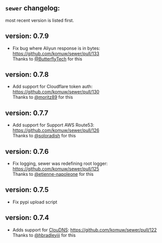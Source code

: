## `sewer` changelog:
most recent version is listed first.   


## **version:** 0.7.9
- Fix bug where Aliyun response is in bytes: https://github.com/komuw/sewer/pull/133     
  Thanks to [@ButterflyTech](https://github.com/ButterflyTech) for this   

## **version:** 0.7.8
- Add support for Cloudflare token auth: https://github.com/komuw/sewer/pull/130       
  Thanks to [@moritz89](https://github.com/moritz89) for this   

## **version:** 0.7.7
- Add support for Support AWS Route53: https://github.com/komuw/sewer/pull/126      
  Thanks to [@soloradish](https://github.com/soloradish) for this

## **version:** 0.7.6
- Fix logging, sewer was redefining root logger: https://github.com/komuw/sewer/pull/125  
  Thanks to [@etienne-napoleone](https://github.com/etienne-napoleone) for this

## **version:** 0.7.5
- Fix pypi upload script

## **version:** 0.7.4
- Adds support for [ClouDNS](https://www.cloudns.net/): https://github.com/komuw/sewer/pull/122   
   Thanks to [@hbradleyiii](https://github.com/hbradleyiii) for this  
